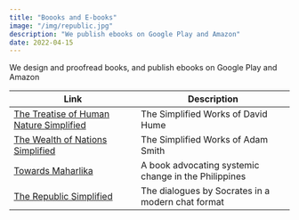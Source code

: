```yaml
---
title: "Boooks and E-books"
image: "/img/republic.jpg"
description: "We publish ebooks on Google Play and Amazon"
date: 2022-04-15
---
```



We design and proofread books, and publish ebooks on Google Play and Amazon


Link | Description 
--- | ---
[The Treatise of Human Nature Simplified](https://play.google.com/store/books/details/Juan_Dalisay_Jr_The_Simple_Treatise_of_Human_Natur?id=iF_XDwAAQBAJ) &nbsp; &nbsp; &nbsp; | The Simplified Works of David Hume 
[The Wealth of Nations Simplified](https://play.google.com/store/books/details/Juan_Dalisay_Jr_The_Simple_Wealth_of_Nations_by_Ad?id=BjnPDwAAQBAJ) &nbsp; &nbsp; &nbsp; | The Simplified Works of Adam Smith
[Towards Maharlika](https://play.google.com/store/books/details/Juan_Dalisay_Jr_Towards_Maharlika?id=T-H4DwAAQBAJ) &nbsp; &nbsp; &nbsp; | A book advocating  systemic change in the Philippines
[The Republic Simplified](https://play.google.com/store/books/details/Juan_Dalisay_Jr_The_Simple_Republic_by_Plato?id=WlkBEAAAQBAJ) &nbsp; &nbsp; &nbsp; | The dialogues by Socrates in a modern chat format

<!-- ![Ebook Cover](/img/republic.jpg) -->